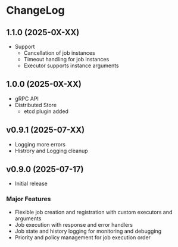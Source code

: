 # ChangeLog

## 1.1.0 (2025-0X-XX)
- Support 
  - Cancellation of job instances
  - Timeout handling for job instances
  - Executor supports instance arguments

## 1.0.0 (2025-0X-XX)
- gRPC API
- Distributed Store
  - etcd plugin added

## v0.9.1 (2025-07-XX)
- Logging more errors 
- Histrory and Logging cleanup

## v0.9.0 (2025-07-17)
- Initial release
### Major Features
- Flexible job creation and registration with custom executors and arguments
- Job execution with response and error handlers
- Job state and history logging for monitoring and debugging
- Priority and policy management for job execution order
